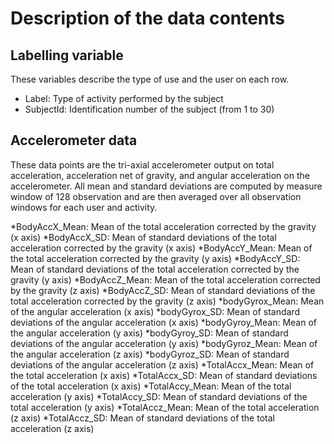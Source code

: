 # Description of the data contents

## Labelling variable
These variables describe the type of use and the user on each row.

* Label: Type of activity performed by the subject
* SubjectId: Identification number of the subject (from 1 to 30)

## Accelerometer data
These data points are the tri-axial accelerometer output on total acceleration, acceleration net of gravity, and angular acceleration on the accelerometer.
All mean and standard deviations are computed by measure window of 128 observation and are then averaged over all observation windows for each user and activity.

*BodyAccX_Mean: Mean of the total acceleration corrected by the gravity (x axis)
*BodyAccX_SD: Mean of standard deviations of the total acceleration corrected by the gravity (x axis)
*BodyAccY_Mean: Mean of the total acceleration corrected by the gravity (y axis)
*BodyAccY_SD: Mean of standard deviations of the total acceleration corrected by the gravity (y axis)
*BodyAccZ_Mean: Mean of the total acceleration corrected by the gravity (z axis)
*BodyAccZ_SD: Mean of standard deviations of the total acceleration corrected by the gravity (z axis)
*bodyGyrox_Mean: Mean of the angular acceleration  (x axis)
*bodyGyrox_SD: Mean of standard deviations of the angular acceleration  (x axis)
*bodyGyroy_Mean: Mean of the angular acceleration  (y axis)
*bodyGyroy_SD: Mean of standard deviations of the angular acceleration  (y axis)
*bodyGyroz_Mean: Mean of the angular acceleration  (z axis)
*bodyGyroz_SD: Mean of standard deviations of the angular acceleration  (z axis)
*TotalAccx_Mean: Mean of the total acceleration  (x axis)
*TotalAccx_SD: Mean of standard deviations of the total acceleration (x axis)
*TotalAccy_Mean: Mean of the total acceleration  (y axis)
*TotalAccy_SD: Mean of standard deviations of the total acceleration (y axis)
*TotalAccz_Mean: Mean of the total acceleration  (z axis)
*TotalAccz_SD: Mean of standard deviations of the total acceleration (z axis)